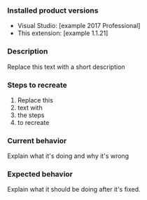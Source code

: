 ### Installed product versions
- Visual Studio: [example 2017 Professional]
- This extension: [example 1.1.21]

### Description
Replace this text with a short description

### Steps to recreate
1. Replace this
2. text with 
3. the steps
4. to recreate

### Current behavior
Explain what it's doing and why it's wrong

### Expected behavior
Explain what it should be doing after it's fixed.